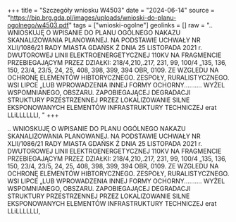 +++
title = "Szczegóły wniosku W4503"
date = "2024-06-14"
source = "https://bip.brg.gda.pl/images/uploads/wnioski-do-planu-ogolnego/w4503.pdf"
tags = ["wnioski-ogolne"]
geolinks = []
raw = ".. WNIOSKUJĘ O WPISANIE DO PLANU OGÓLNEGO NAKAZU SKANALIZOWANIA PLANOWANEJ. NA PODSTAWIE UCHWAŁY NR XLII/1086/21 RADY MIASTA GDAŃSK Ź DNIA 25 LISTOPADA 2021 r. DWUTOROWEJ LINII ELEKTROENERGETYCZNEJ 110KV NA FRAGMENCIE PRZEBIEGAJĄCYM PRZEZ DZIAŁKI: 218/4,210,.217, 231, 99, 100/4 „135, 136, 150, 23/4, 23/5, 24, 25, 408, 398, 399, 394 OBR, 0109. ZE WZGLEDU NA OCHRONĘ ELEMENTÓW HIBTORYCZNEGO. ZESPOŁY, RURALISTYCZNEGO. WSI LIPCE „LUB WPROWADZENIA INNEJ FORMY OCHORNY.......... WYŻEL WSPOMNIANEGO, OBSZARU. ZAPOBIEGAJĄCEJ DEGRADACJI STRUKTURY PRZESTRZENNEJ PRZEZ LOKALIZOWANIE SILNE EKSPONOWANYCH ELEMENTÓW INFRASTRUKTURY TECHNICZEJ erat LLiLLLLLLI, "
+++

.. WNIOSKUJĘ O WPISANIE DO PLANU OGÓLNEGO NAKAZU SKANALIZOWANIA PLANOWANEJ. NA PODSTAWIE
UCHWAŁY NR XLII/1086/21 RADY MIASTA GDAŃSK Ź DNIA 25 LISTOPADA 2021 r.
DWUTOROWEJ LINII ELEKTROENERGETYCZNEJ 110KV NA FRAGMENCIE PRZEBIEGAJĄCYM PRZEZ DZIAŁKI:
218/4,210,.217, 231, 99, 100/4 „135, 136, 150, 23/4, 23/5, 24, 25, 408, 398, 399, 394 OBR, 0109. ZE WZGLEDU NA OCHRONĘ ELEMENTÓW
HIBTORYCZNEGO. ZESPOŁY, RURALISTYCZNEGO. WSI LIPCE „LUB WPROWADZENIA INNEJ FORMY OCHORNY..........
WYŻEL WSPOMNIANEGO, OBSZARU. ZAPOBIEGAJĄCEJ DEGRADACJI STRUKTURY PRZESTRZENNEJ PRZEZ LOKALIZOWANIE
SILNE EKSPONOWANYCH ELEMENTÓW INFRASTRUKTURY TECHNICZEJ erat LLiLLLLLLI,



